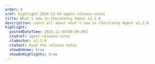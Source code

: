 ```yaml
---
order: 0
xref: highlight-2024-12-04-agent-release-notes
title: What's new in Chocolatey Agent v2.2.0
description: Learn all about what's new in Chocolatey Agent v2.2.0.
highlight:
  postedDateTime: 2024-12-04T00:00:00Z
  ctaXref: agent-release-notes
  ctaAnchor: v2.2.0
  ctaText: Read the release notes
  showOnHome: true
  showOnHighlights: true
---
```

